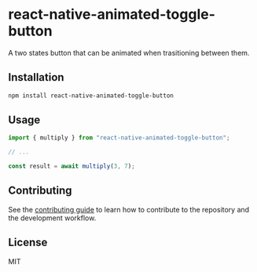 # react-native-animated-toggle-button

A two states button that can be animated when trasitioning between them.

## Installation

```sh
npm install react-native-animated-toggle-button
```

## Usage

```js
import { multiply } from "react-native-animated-toggle-button";

// ...

const result = await multiply(3, 7);
```

## Contributing

See the [contributing guide](CONTRIBUTING.md) to learn how to contribute to the repository and the development workflow.

## License

MIT
